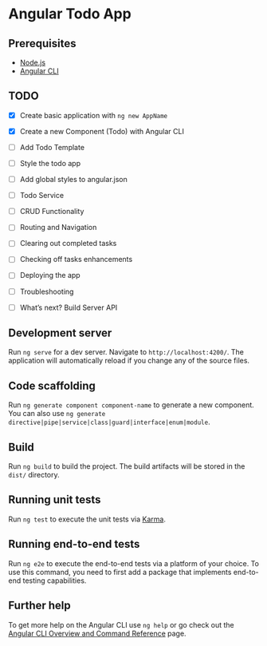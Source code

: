 # Angular Todo App


## Prerequisites

- [Node.js](https://nodejs.org/en/) 
- [Angular CLI](https://github.com/angular/angular-cli)

## TODO

- [x] Create basic application with ```ng new AppName```
- [x] Create a new Component (Todo) with Angular CLI
- [ ] Add Todo Template
- [ ] Style the todo app
- [ ] Add global styles to angular.json
- [ ] Todo Service
- [ ] CRUD Functionality
- [ ] Routing and Navigation
- [ ] Clearing out completed tasks
- [ ] Checking off tasks enhancements
- [ ] Deploying the app
- [ ] Troubleshooting
- [ ] What’s next? Build Server API


## Development server

Run `ng serve` for a dev server. Navigate to `http://localhost:4200/`. The application will automatically reload if you change any of the source files.

## Code scaffolding

Run `ng generate component component-name` to generate a new component. You can also use `ng generate directive|pipe|service|class|guard|interface|enum|module`.

## Build

Run `ng build` to build the project. The build artifacts will be stored in the `dist/` directory.

## Running unit tests

Run `ng test` to execute the unit tests via [Karma](https://karma-runner.github.io).

## Running end-to-end tests

Run `ng e2e` to execute the end-to-end tests via a platform of your choice. To use this command, you need to first add a package that implements end-to-end testing capabilities.

## Further help

To get more help on the Angular CLI use `ng help` or go check out the [Angular CLI Overview and Command Reference](https://angular.io/cli) page.

